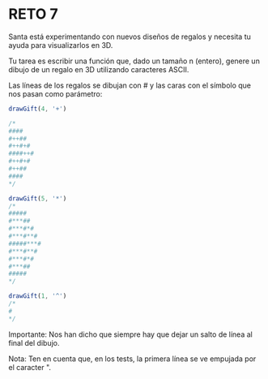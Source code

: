 # RETO 7
Santa está experimentando con nuevos diseños de regalos y necesita tu ayuda para visualizarlos en 3D.

Tu tarea es escribir una función que, dado un tamaño n (entero), genere un dibujo de un regalo en 3D utilizando caracteres ASCII.

Las líneas de los regalos se dibujan con # y las caras con el símbolo que nos pasan como parámetro:
```js
drawGift(4, '+')

/*
####
#++##
#++#+#
####++#
#++#+#
#++##
####
*/

drawGift(5, '*')
/*
#####
#***##
#***#*#
#***#**#
#####***#
#***#**#
#***#*#
#***##
#####
*/

drawGift(1, '^')
/*
#
*/
```
Importante: Nos han dicho que siempre hay que dejar un salto de línea al final del dibujo.

Nota: Ten en cuenta que, en los tests, la primera línea se ve empujada por el caracter ".